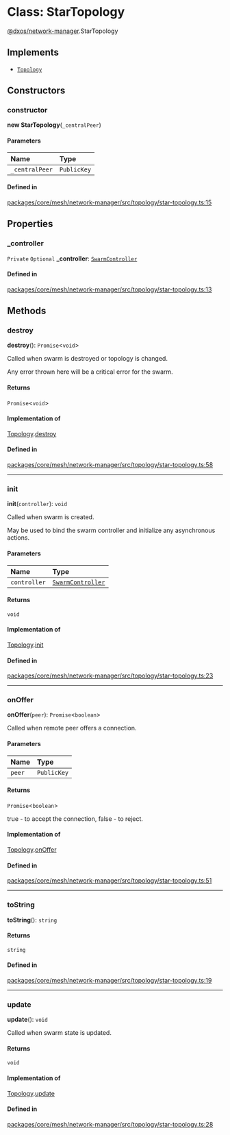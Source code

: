 # Class: StarTopology

[@dxos/network-manager](../modules/dxos_network_manager.md).StarTopology

## Implements

- [`Topology`](../interfaces/dxos_network_manager.Topology.md)

## Constructors

### constructor

**new StarTopology**(`_centralPeer`)

#### Parameters

| Name | Type |
| :------ | :------ |
| `_centralPeer` | `PublicKey` |

#### Defined in

[packages/core/mesh/network-manager/src/topology/star-topology.ts:15](https://github.com/dxos/dxos/blob/main/packages/core/mesh/network-manager/src/topology/star-topology.ts#L15)

## Properties

### \_controller

 `Private` `Optional` **\_controller**: [`SwarmController`](../interfaces/dxos_network_manager.SwarmController.md)

#### Defined in

[packages/core/mesh/network-manager/src/topology/star-topology.ts:13](https://github.com/dxos/dxos/blob/main/packages/core/mesh/network-manager/src/topology/star-topology.ts#L13)

## Methods

### destroy

**destroy**(): `Promise`<`void`\>

Called when swarm is destroyed or topology is changed.

Any error thrown here will be a critical error for the swarm.

#### Returns

`Promise`<`void`\>

#### Implementation of

[Topology](../interfaces/dxos_network_manager.Topology.md).[destroy](../interfaces/dxos_network_manager.Topology.md#destroy)

#### Defined in

[packages/core/mesh/network-manager/src/topology/star-topology.ts:58](https://github.com/dxos/dxos/blob/main/packages/core/mesh/network-manager/src/topology/star-topology.ts#L58)

___

### init

**init**(`controller`): `void`

Called when swarm is created.

May be used to bind the swarm controller and initialize any asynchronous actions.

#### Parameters

| Name | Type |
| :------ | :------ |
| `controller` | [`SwarmController`](../interfaces/dxos_network_manager.SwarmController.md) |

#### Returns

`void`

#### Implementation of

[Topology](../interfaces/dxos_network_manager.Topology.md).[init](../interfaces/dxos_network_manager.Topology.md#init)

#### Defined in

[packages/core/mesh/network-manager/src/topology/star-topology.ts:23](https://github.com/dxos/dxos/blob/main/packages/core/mesh/network-manager/src/topology/star-topology.ts#L23)

___

### onOffer

**onOffer**(`peer`): `Promise`<`boolean`\>

Called when remote peer offers a connection.

#### Parameters

| Name | Type |
| :------ | :------ |
| `peer` | `PublicKey` |

#### Returns

`Promise`<`boolean`\>

true - to accept the connection, false - to reject.

#### Implementation of

[Topology](../interfaces/dxos_network_manager.Topology.md).[onOffer](../interfaces/dxos_network_manager.Topology.md#onoffer)

#### Defined in

[packages/core/mesh/network-manager/src/topology/star-topology.ts:51](https://github.com/dxos/dxos/blob/main/packages/core/mesh/network-manager/src/topology/star-topology.ts#L51)

___

### toString

**toString**(): `string`

#### Returns

`string`

#### Defined in

[packages/core/mesh/network-manager/src/topology/star-topology.ts:19](https://github.com/dxos/dxos/blob/main/packages/core/mesh/network-manager/src/topology/star-topology.ts#L19)

___

### update

**update**(): `void`

Called when swarm state is updated.

#### Returns

`void`

#### Implementation of

[Topology](../interfaces/dxos_network_manager.Topology.md).[update](../interfaces/dxos_network_manager.Topology.md#update)

#### Defined in

[packages/core/mesh/network-manager/src/topology/star-topology.ts:28](https://github.com/dxos/dxos/blob/main/packages/core/mesh/network-manager/src/topology/star-topology.ts#L28)
